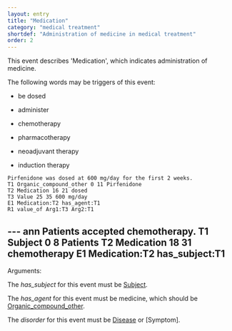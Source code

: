 ```yaml
---
layout: entry
title: "Medication"
category: "medical treatment"
shortdef: "Administration of medicine in medical treatment"
order: 2
---
```


This event describes 'Medication', which indicates administration of medicine.

The following words may be triggers of this event:

- be dosed
- administer

- chemotherapy
- pharmacotherapy
- neoadjuvant therapy
- induction therapy

~~~ ann
Pirfenidone was dosed at 600 mg/day for the first 2 weeks.
T1 Organic_compound_other 0 11 Pirfenidone
T2 Medication 16 21 dosed
T3 Value 25 35 600 mg/day
E1 Medication:T2 has_agent:T1
R1 value_of Arg1:T3 Arg2:T1
~~~
--- ann
Patients accepted chemotherapy.
T1 Subject 0 8 Patients
T2 Medication 18 31 chemotherapy
E1 Medication:T2 has_subject:T1
---


Arguments:

The *has_subject* for this event must be [Subject]().

The *has_agent* for this event must be medicine, which should be [Organic_compound_other]().

The *disorder* for this event must be [Disease]() or [Symptom].

<!---
The *Theme* for this reaction event must be other reaction events.
--->
